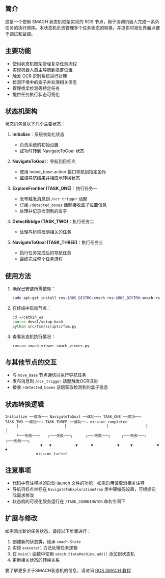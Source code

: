 ## 简介

这是一个使用 SMACH 状态机框架实现的 ROS 节点，用于协调机器人完成一系列任务的执行顺序。本状态机负责管理多个任务状态的转换，并提供可视化界面以便于调试和监控。

## 主要功能

- 使用状态机框架管理复杂任务流程
- 实现机器人自主导航到指定位置
- 触发 OCR 识别系统进行处理
- 检测环境中的盒子并处理相关信息
- 管理桥梁检测等特定任务
- 提供任务执行状态可视化

## 状态机架构

状态机包含以下几个主要状态：

1. **Initialize**：系统初始化状态
   - 负责系统的初始设置
   - 成功时转到 NavigateToGoal 状态

2. **NavigateToGoal**：导航到目标点
   - 使用 move_base action 接口导航到指定坐标
   - 监控导航结果并相应地转换状态

3. **ExploreFrontier (TASK_ONE)**：执行任务一
   - 发布触发消息到 `/ocr_trigger` 话题
   - 订阅 `/detected_boxes` 话题接收盒子位置信息
   - 处理并记录检测到的盒子

4. **DetectBridge (TASK_TWO)**：执行任务二
   - 处理与桥梁检测相关的任务

5. **NavigateToGoal (TASK_THREE)**：执行任务三
   - 执行任务完成后的导航任务
   - 最终完成整个任务流程

## 使用方法

1. 确保已安装所需依赖：
   ```bash
   sudo apt-get install ros-$ROS_DISTRO-smach ros-$ROS_DISTRO-smach-ros python-smach
   ```

2. 在终端中启动节点：
   ```bash
   cd ~/catkin_ws
   source devel/setup.bash
   python src/fsm/scripts/fsm.py
   ```

3. 查看状态机执行情况：
   ```bash
   rosrun smach_viewer smach_viewer.py
   ```

## 与其他节点的交互

- 与 `move_base` 节点通信以执行导航任务
- 发布消息到 `/ocr_trigger` 话题触发OCR识别
- 接收 `/detected_boxes` 话题获取检测到的盒子信息

## 状态转换逻辑

```
Initialize ──成功──→ NavigateToGoal ──成功──→ TASK_ONE ──成功──→ TASK_TWO ──成功──→ TASK_THREE ──成功──→ mission_completed
     │                     │                  │                 │                 │
     └───失败───┐   ┌───失败───┐      ┌───失败───┐     ┌───失败───┐     ┌───失败───┐
                ▼   ▼           ▼      ▼           ▼     ▼           ▼     ▼
              mission_failed
```

## 注意事项

- 代码中有注释掉的启动 launch 文件的功能，如需启用请取消相关注释
- 导航目标点坐标在 `NavigateToExplorationArea` 类中硬编码设置，可根据实际需求修改
- 状态机的可视化服务运行在 `/TASK_COORDINATOR` 命名空间下

## 扩展与修改

如需添加新的任务状态，请按以下步骤进行：
1. 创建新的状态类，继承 `smach.State`
2. 实现 `execute()` 方法处理任务逻辑
3. 在 `main()` 函数中使用 `smach.StateMachine.add()` 添加到状态机
4. 更新相关状态的转换关系

要了解更多关于SMACH状态机的信息，请访问 [ROS SMACH 教程](http://wiki.ros.org/smach/Tutorials)